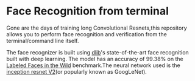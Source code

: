 # Face Recognition from terminal
Gone are the days of training long Convolutional Resnets,this repository allows you to perform face recognition and verification from the terminal/command line itself.

The face recognizer is built using [dlib](http://dlib.net/)'s state-of-the-art face recognition
built with deep learning. The model has an accuracy of 99.38% on the
[Labeled Faces in the Wild](http://vis-www.cs.umass.edu/lfw/) benchmark.The neural 
network used is the [inception resnet V2](https://medium.com/@williamkoehrsen/facial-recognition-using-googles-convolutional-neural-network-5aa752b4240e)(or popularly known as GoogLeNet).
